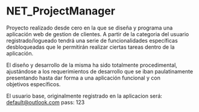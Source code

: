 # NET_ProjectManager

Proyecto realizado desde cero en la que se diseña y programa una aplicación web de gestion de clientes.
A partir de la categoria del usuario registrado/logueado tendrá una serie de funcionalidades específicas
desbloqueadas que le permitirán realizar ciertas tareas dentro de la aplicación.

El diseño y desarrollo de la misma ha sido totalmente procedimental, ajustándose a los requerimientos de 
desarrollo que se iban paulatinamente presentando hasta dar forma a una aplicación funcional y con  
objetivos específicos.

El usuario base, originalmente registrado en la aplicacion será:
default@outlook.com
pass: 123
